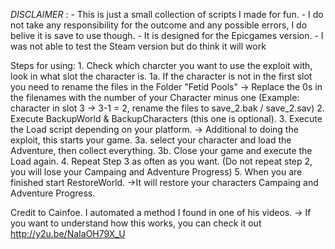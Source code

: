*DISCLAIMER* : 
	- This is just a small collection of scripts I made for fun.
	- I do not take any responsibility for the outcome and any possible errors, I do belive it is save to use though.
	- It is designed for the Epicgames version.
	- I was not able to test the Steam version but do think it will work 

Steps for using: 
	1. Check which charcter you want to use the exploit with, look in what slot the character is.
	 1a. If the character is not in the first slot you need to rename the files in the Folder "Fetid Pools"
		-> Replace the 0s in the filenames with the number of your Character minus one (Example: character in slot 3 -> 3-1 = 2, rename the files to save_2.bak / save_2.sav)
	2. Execute BackupWorld & BackupCharacters (this one is optional).
	3. Execute the Load script depending on your platform. 
		-> Additional to doing the exploit, this starts your game.
	 3a. select your character and load the Adventure, then collect everything.
	 3b. Close your game and execute the Load again.
	4. Repeat Step 3 as often as you want. (Do not repeat step 2, you will lose your Campaing and Adventure Progress)
	5. When you are finished start RestoreWorld.
		->It will restore your characters Campaing and Adventure Progress.

Credit to Cainfoe. I automated a method I found in one of his videos.
 	-> If you want to understand how this works, you can check it out http://y2u.be/NaIaOH79X_U
